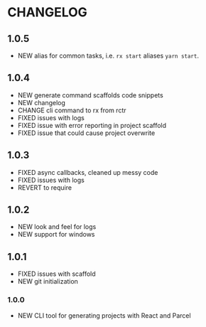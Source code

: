 # CHANGELOG

## 1.0.5

- NEW alias for common tasks, i.e. `rx start` aliases `yarn start`.

## 1.0.4

- NEW generate command scaffolds code snippets
- NEW changelog
- CHANGE cli command to rx from rctr
- FIXED issues with logs
- FIXED issue with error reporting in project scaffold
- FIXED issue that could cause project overwrite

## 1.0.3

- FIXED async callbacks, cleaned up messy code
- FIXED issues with logs
- REVERT to require

## 1.0.2

- NEW look and feel for logs
- NEW support for windows

## 1.0.1

- FIXED issues with scaffold
- NEW git initialization

### 1.0.0

- NEW CLI tool for generating projects with React and Parcel
